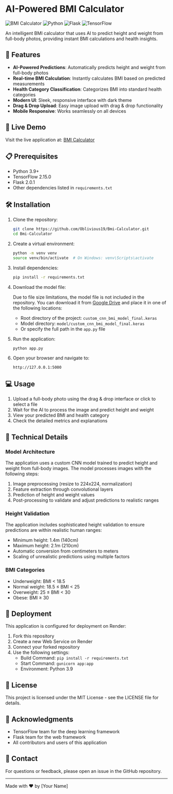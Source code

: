 # AI-Powered BMI Calculator

![BMI Calculator](https://img.shields.io/badge/BMI-Calculator-blue)
![Python](https://img.shields.io/badge/Python-3.9-blue)
![Flask](https://img.shields.io/badge/Flask-2.0.1-green)
![TensorFlow](https://img.shields.io/badge/TensorFlow-2.15.0-orange)

An intelligent BMI calculator that uses AI to predict height and weight from full-body photos, providing instant BMI calculations and health insights.

## 🌟 Features

- **AI-Powered Predictions**: Automatically predicts height and weight from full-body photos
- **Real-time BMI Calculation**: Instantly calculates BMI based on predicted measurements
- **Health Category Classification**: Categorizes BMI into standard health categories
- **Modern UI**: Sleek, responsive interface with dark theme
- **Drag & Drop Upload**: Easy image upload with drag & drop functionality
- **Mobile Responsive**: Works seamlessly on all devices

## 🚀 Live Demo

Visit the live application at: [BMI Calculator](https://bmi-calculator.onrender.com)

## 📋 Prerequisites

- Python 3.9+
- TensorFlow 2.15.0
- Flask 2.0.1
- Other dependencies listed in `requirements.txt`

## 🛠️ Installation

1. Clone the repository:

   ```bash
   git clone https://github.com/Oblivious19/Bmi-Calculator.git
   cd Bmi-Calculator
   ```

2. Create a virtual environment:

   ```bash
   python -m venv venv
   source venv/bin/activate  # On Windows: venv\Scripts\activate
   ```

3. Install dependencies:

   ```bash
   pip install -r requirements.txt
   ```

4. Download the model file:

   Due to file size limitations, the model file is not included in the repository. You can download it from [Google Drive](https://drive.google.com/file/d/18Qv7ipbhfAer0XxfnBxPc2vUNedEbJhj/view?usp=sharing) and place it in one of the following locations:

   - Root directory of the project: `custom_cnn_bmi_model_final.keras`
   - Model directory: `model/custom_cnn_bmi_model_final.keras`
   - Or specify the full path in the `app.py` file

5. Run the application:

   ```bash
   python app.py
   ```

6. Open your browser and navigate to:
   ```
   http://127.0.0.1:5000
   ```

## 💻 Usage

1. Upload a full-body photo using the drag & drop interface or click to select a file
2. Wait for the AI to process the image and predict height and weight
3. View your predicted BMI and health category
4. Check the detailed metrics and explanations

## 🔧 Technical Details

### Model Architecture

The application uses a custom CNN model trained to predict height and weight from full-body images. The model processes images with the following steps:

1. Image preprocessing (resize to 224x224, normalization)
2. Feature extraction through convolutional layers
3. Prediction of height and weight values
4. Post-processing to validate and adjust predictions to realistic ranges

### Height Validation

The application includes sophisticated height validation to ensure predictions are within realistic human ranges:

- Minimum height: 1.4m (140cm)
- Maximum height: 2.1m (210cm)
- Automatic conversion from centimeters to meters
- Scaling of unrealistic predictions using multiple factors

### BMI Categories

- Underweight: BMI < 18.5
- Normal weight: 18.5 ≤ BMI < 25
- Overweight: 25 ≤ BMI < 30
- Obese: BMI ≥ 30

## 🚀 Deployment

This application is configured for deployment on Render:

1. Fork this repository
2. Create a new Web Service on Render
3. Connect your forked repository
4. Use the following settings:
   - Build Command: `pip install -r requirements.txt`
   - Start Command: `gunicorn app:app`
   - Environment: Python 3.9

## 📝 License

This project is licensed under the MIT License - see the LICENSE file for details.

## 👏 Acknowledgments

- TensorFlow team for the deep learning framework
- Flask team for the web framework
- All contributors and users of this application

## 📧 Contact

For questions or feedback, please open an issue in the GitHub repository.

---

Made with ❤️ by [Your Name]
